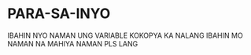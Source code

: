 # PARA-SA-INYO

IBAHIN NYO NAMAN UNG VARIABLE
KOKOPYA KA NALANG IBAHIN MO NAMAN NA
MAHIYA NAMAN PLS LANG
